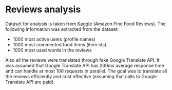 Reviews analysis
====

Dataset for analysis is taken from [Kaggle](https://www.kaggle.com/snap/amazon-fine-food-reviews) (Amazon Fine Food Reviews).
The following information was extracted from the dataset:
- 1000 most active users (profile names)
- 1000 most commented food items (item ids)
- 1000 most used words in the reviews

Also all the reviews were translated through fake Google Translate API.
It was assumed that Google Translate API has 200ms average response time and can handle at most 100 requests in parallel.
The goal was to translate all the reviews efficiently and cost effective (assuming that calls to Google Translate API are paid).